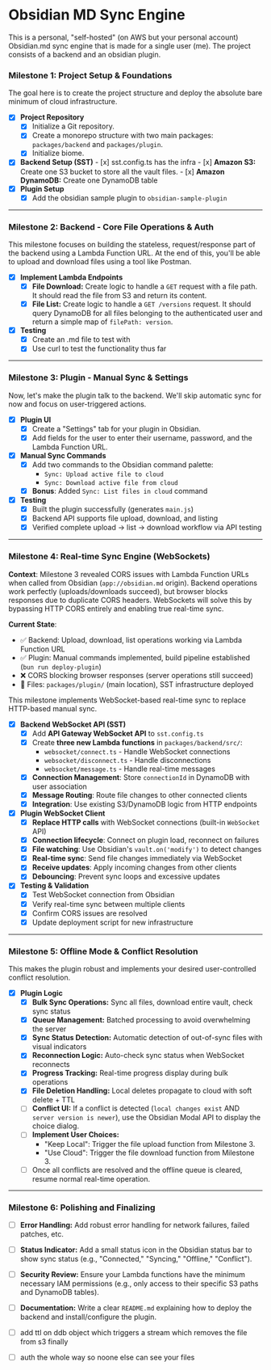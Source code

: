 # Obsidian MD Sync Engine

This is a personal, "self-hosted" (on AWS but your personal account) Obsidian.md sync engine that is made for a single user (me).
The project consists of a backend and an obsidian plugin.

### Milestone 1: Project Setup & Foundations

The goal here is to create the project structure and deploy the absolute bare minimum of cloud infrastructure.

-   [x] **Project Repository**
    -   [x] Initialize a Git repository.
    -   [x] Create a monorepo structure with two main packages: `packages/backend` and `packages/plugin`.
    -   [x] Initialize biome.
-   [x] **Backend Setup (SST)**
        -   [x] sst.config.ts has the infra
        -   [x] **Amazon S3:** Create one S3 bucket to store all the vault files.
        -   [x] **Amazon DynamoDB:** Create one DynamoDB table
-   [x] **Plugin Setup**
    -   [x] Add the obsidian sample plugin to `obsidian-sample-plugin`

---

### Milestone 2: Backend - Core File Operations & Auth

This milestone focuses on building the stateless, request/response part of the backend using a Lambda Function URL. At the end of this, you'll be able to upload and download files using a tool like Postman.

-   [x] **Implement Lambda Endpoints**
    -   [x] **File Download:** Create logic to handle a `GET` request with a file path. It should read the file from S3 and return its content.
    -   [x] **File List:** Create logic to handle a `GET /versions` request. It should query DynamoDB for all files belonging to the authenticated user and return a simple map of `filePath: version`.
-   [x] **Testing**
    -   [x] Create an .md file to test with
    -   [x] Use curl to test the functionality thus far

---

### Milestone 3: Plugin - Manual Sync & Settings

Now, let's make the plugin talk to the backend. We'll skip automatic sync for now and focus on user-triggered actions.

-   [x] **Plugin UI**
    -   [x] Create a "Settings" tab for your plugin in Obsidian.
    -   [x] Add fields for the user to enter their username, password, and the Lambda Function URL.
-   [x] **Manual Sync Commands**
    -   [x] Add two commands to the Obsidian command palette:
        -   `Sync: Upload active file to cloud`
        -   `Sync: Download active file from cloud`
    -   [x] **Bonus**: Added `Sync: List files in cloud` command
-   [x] **Testing**
    -   [x] Built the plugin successfully (generates `main.js`)
    -   [x] Backend API supports file upload, download, and listing
    -   [x] Verified complete upload → list → download workflow via API testing

---

### Milestone 4: Real-time Sync Engine (WebSockets)

**Context**: Milestone 3 revealed CORS issues with Lambda Function URLs when called from Obsidian (`app://obsidian.md` origin). Backend operations work perfectly (uploads/downloads succeed), but browser blocks responses due to duplicate CORS headers. WebSockets will solve this by bypassing HTTP CORS entirely and enabling true real-time sync.

**Current State**: 
- ✅ Backend: Upload, download, list operations working via Lambda Function URL
- ✅ Plugin: Manual commands implemented, build pipeline established (`bun run deploy-plugin`)
- ❌ CORS blocking browser responses (server operations still succeed)
- 📍 Files: `packages/plugin/` (main location), SST infrastructure deployed

This milestone implements WebSocket-based real-time sync to replace HTTP-based manual sync.

-   [x] **Backend WebSocket API (SST)**
    -   [x] Add **API Gateway WebSocket API** to `sst.config.ts`
    -   [x] Create **three new Lambda functions** in `packages/backend/src/`:
        - `websocket/connect.ts` - Handle WebSocket connections
        - `websocket/disconnect.ts` - Handle disconnections  
        - `websocket/message.ts` - Handle real-time messages
    -   [x] **Connection Management**: Store `connectionId` in DynamoDB with user association
    -   [x] **Message Routing**: Route file changes to other connected clients
    -   [x] **Integration**: Use existing S3/DynamoDB logic from HTTP endpoints
-   [x] **Plugin WebSocket Client**
    -   [x] **Replace HTTP calls** with WebSocket connections (built-in `WebSocket` API)
    -   [x] **Connection lifecycle**: Connect on plugin load, reconnect on failures
    -   [x] **File watching**: Use Obsidian's `vault.on('modify')` to detect changes
    -   [x] **Real-time sync**: Send file changes immediately via WebSocket
    -   [x] **Receive updates**: Apply incoming changes from other clients
    -   [x] **Debouncing**: Prevent sync loops and excessive updates
-   [x] **Testing & Validation**
    -   [x] Test WebSocket connection from Obsidian
    -   [x] Verify real-time sync between multiple clients
    -   [x] Confirm CORS issues are resolved
    -   [x] Update deployment script for new infrastructure

---

### Milestone 5: Offline Mode & Conflict Resolution

This makes the plugin robust and implements your desired user-controlled conflict resolution.

-   [x] **Plugin Logic**
    -   [x] **Bulk Sync Operations:** Sync all files, download entire vault, check sync status
    -   [x] **Queue Management:** Batched processing to avoid overwhelming the server
    -   [x] **Sync Status Detection:** Automatic detection of out-of-sync files with visual indicators
    -   [x] **Reconnection Logic:** Auto-check sync status when WebSocket reconnects
    -   [x] **Progress Tracking:** Real-time progress display during bulk operations
    -   [x] **File Deletion Handling:** Local deletes propagate to cloud with soft delete + TTL
    -   [ ] **Conflict UI:** If a conflict is detected (`local changes exist` AND `server version is newer`), use the Obsidian Modal API to display the choice dialog.
    -   [ ] **Implement User Choices:**
        -   "Keep Local": Trigger the file upload function from Milestone 3.
        -   "Use Cloud": Trigger the file download function from Milestone 3.
    -   [ ] Once all conflicts are resolved and the offline queue is cleared, resume normal real-time operation.

---

### Milestone 6: Polishing and Finalizing

-   [ ] **Error Handling:** Add robust error handling for network failures, failed patches, etc.
-   [ ] **Status Indicator:** Add a small status icon in the Obsidian status bar to show sync status (e.g., "Connected," "Syncing," "Offline," "Conflict").
-   [ ] **Security Review:** Ensure your Lambda functions have the minimum necessary IAM permissions (e.g., only access to their specific S3 paths and DynamoDB tables).
-   [ ] **Documentation:** Write a clear `README.md` explaining how to deploy the backend and install/configure the plugin.


- [ ] add ttl on ddb object which triggers a stream which removes the file from s3 finally
- [ ] auth the whole way so noone else can see your files
